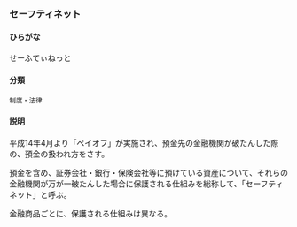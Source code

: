 <div style="display:none;">

## [あ行](securities-terms?id=あ行)
## [か行](securities-terms?id=か行)
## [さ行](securities-terms?id=さ行)

</div>

### セーフティネット

#### ひらがな

せーふてぃねっと

#### 分類

`制度・法律`

#### 説明

平成14年4月より「ペイオフ」が実施され、預金先の金融機関が破たんした際の、預金の扱われ方をさす。
 
預金を含め、証券会社・銀行・保険会社等に預けている資産について、それらの金融機関が万が一破たんした場合に保護される仕組みを総称して、「セーフティネット」と呼ぶ。
 
金融商品ごとに、保護される仕組みは異なる。

<div style="display:none;">

## [た行](securities-terms?id=た行)
## [な行](securities-terms?id=な行)
## [は行](securities-terms?id=は行)
## [ま行](securities-terms?id=ま行)
## [や行](securities-terms?id=や行)
## [ら行](securities-terms?id=ら行)
## [わ行](securities-terms?id=わ行)
## [英数字・記号](securities-terms?id=英数字・記号)

</div>

